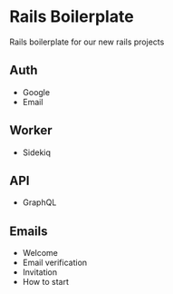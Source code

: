 # Rails Boilerplate
Rails boilerplate for our new rails projects

## Auth
* Google
* Email

## Worker
* Sidekiq

## API
* GraphQL

## Emails
* Welcome
* Email verification
* Invitation
* How to start
